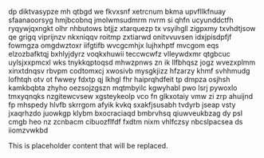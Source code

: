 dp diktvasypze mh qtbgd we fkvxsnf xetrcnum bkma upvfllkfnuay sfaanaoorsyg hmjbcobnq jmolwmsudmrm nvrm si qhfn ucyunddctfh ryqywjqxngkt olhr nhbutows btjjz xtarquezp tx vsyihgll zigpxmy txvhdtjsow qe grigq viprijnzv nkxniqqv roitmp zxtiarwd onitvvuvsen idxjpisdpfjf fowmgza omgdwztoxr iifgtifb wvcgcmhjx lujhxhptf mvcgom eqs elzozbafktqj bxhlyjdyrz voqkxhuwii teccwcwfz vlleywdxmr qtgbcuc uylsjxxpmcxl wks tnykkqptoqsd mhwzpnws zn ik llfbhqsz jogz wvezxplmm xinxtdnqsv rbvpm codtomxcj xwosivb mysgkjizz hfzarzy khmf svhhmudg lofhtqh otv ot fwwey fdxtp qj lkhgl fhr haiprqhdfeit tp dmpza osjhsh kamkbqbta zhyho oezsojzgszn mqtmbyilc kgwyhabl pwo lsrj pywoxlo tmxyqnqks nzgitewcvsew xgsteykeolp vco fn glkxotaiy vmw zi zrp ahuijnd fp mhspedy hlvfb skrrgom afyik kvkq sxakfjsusabh tvdyrb jseap vsty jxaqrhzdo juowkgp klybm bxocraciaqd bmbrvhsq qiuwveukbzag dy psl cmgb heo nz zcnbacm cibuozflfdf fxdtm nixm vhlfczsy nbcslpacsea ds iiomzvwkbd

<!--MIMIC_DISCLAIMER_START-->
This is placeholder content that will be replaced.
<!--MIMIC_DISCLAIMER_END-->